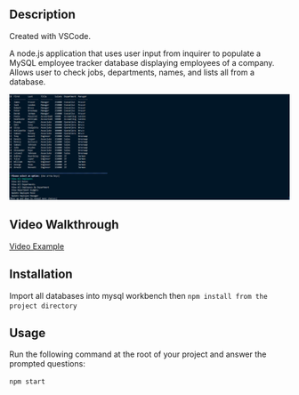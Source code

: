 
## Description
Created with VSCode.

A node.js application that uses user input from inquirer to populate a MySQL employee tracker database displaying employees of a company.
Allows user to check jobs, departments, names, and lists all from a database.

![Employee Tracker CMS](./assets/images/capTeam.PNG)


  ## Video Walkthrough
  [Video Example](https://drive.google.com/file/d/1QCzWoaJYWWbQvperTpMZz422nWfcUTaY/view)


  
  ## Installation
  Import all databases into mysql workbench
  then `npm install from the project directory` 
  
  
## Usage   
  
Run the following command at the root of your project and answer the prompted questions:
  
`npm start`

